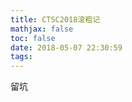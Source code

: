 ```yaml
---
title: CTSC2018滚粗记
mathjax: false
toc: false
date: 2018-05-07 22:30:59
tags:
---
```


留坑

<!-- more -->
